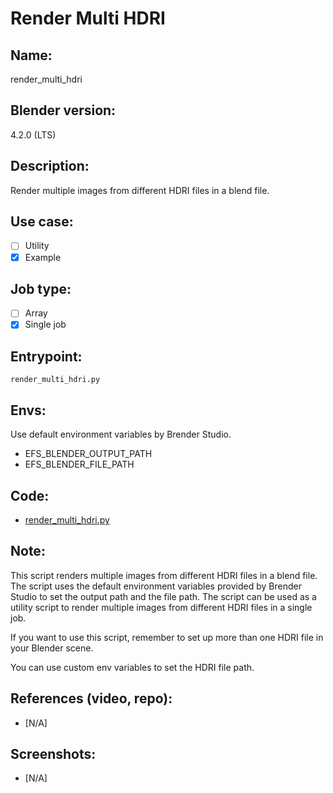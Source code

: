 # Render Multi HDRI 

## Name:
render_multi_hdri

## Blender version:
4.2.0 (LTS)

## Description:
Render multiple images from different HDRI files in a blend file.

## Use case:
- [ ] Utility
- [x] Example

## Job type:
- [ ] Array
- [x] Single job

## Entrypoint:
`render_multi_hdri.py`


## Envs:
Use default environment variables by Brender Studio.
- EFS_BLENDER_OUTPUT_PATH
- EFS_BLENDER_FILE_PATH


## Code:

- [render_multi_hdri.py](./render_multi_hdri.py)


## Note:
This script renders multiple images from different HDRI files in a blend file. The script uses the default environment variables provided by Brender Studio to set the output path and the file path. The script can be used as a utility script to render multiple images from different HDRI files in a single job.

If you want to use this script, remember to set up more than one HDRI file in your Blender scene.

You can use custom env variables to set the HDRI file path.

## References (video, repo):
- [N/A]

## Screenshots:
- [N/A]

